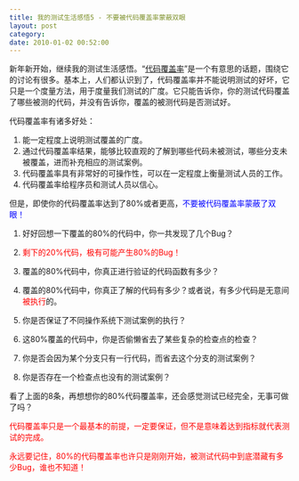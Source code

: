 ```yaml
---
title: 我的测试生活感悟5 - 不要被代码覆盖率蒙蔽双眼
layout: post
category: 
date: 2010-01-02 00:52:00
---
```


新年新开始，继续我的测试生活感悟。&#8220;[代码覆盖率](http://www.cnblogs.com/coderzh/archive/2009/03/29/1424344.html)&#8221;是一个有意思的话题，围绕它的讨论有很多。基本上，人们都认识到了，代码覆盖率并不能说明测试的好坏，它只是一个度量方法，用于度量我们测试的广度。它只能告诉你，你的测试代码覆盖了哪些被测的代码，并没有告诉你，覆盖的被测代码是否测试好。

代码覆盖率有诸多好处：

1.  能一定程度上说明测试覆盖的广度。
2.  通过代码覆盖率结果，能够比较直观的了解到哪些代码未被测试，哪些分支未被覆盖，进而补充相应的测试案例。
3.  代码覆盖率具有非常好的可操作性，可以在一定程度上衡量测试人员的工作。
4.  代码覆盖率给程序员和测试人员以信心。

但是，即使你的代码覆盖率达到了80%或者更高，<span style="color: #0000ff;">不要被代码覆盖率蒙蔽了双眼！</span>

1.  好好回想一下覆盖的80%的代码中，你一共发现了几个Bug？
2.  <span style="color: red;">剩下的20%代码，极有可能产生80%的Bug！</span>
3.  覆盖的80%代码中，你真正进行验证的代码函数有多少？
4.  覆盖的80%代码中，你真正了解的代码有多少？或者说，有多少代码是无意间<span style="color: red;">被执行</span>的。

5.  你是否保证了不同操作系统下测试案例的执行？
6.  这80%覆盖的代码中，你是否偷懒省去了某些复杂的检查点的检查？
7.  你是否会因为某个分支只有一行代码，而省去这个分支的测试案例？
8.  你是否存在一个检查点也没有的测试案例？

看了上面的8条，再想想你的80%代码覆盖率，还会感觉测试已经完全，无事可做了吗？

<span style="color: #ff0000;">代码覆盖率只是一个最基本的前提，一定要保证，但不是意味着达到指标就代表测试的完成。</span>

<span style="color: #ff0000;">永远要记住，80%的代码覆盖率也许只是刚刚开始，被测试代码中到底潜藏有多少Bug，谁也不知道！</span>